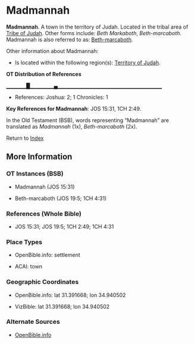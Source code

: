 # Madmannah
**Madmannah**. 
A town in the territory of Judah. 
Located in the tribal area of [Tribe of Judah](../../../groups/md/acai/Judah.md). 
Other forms include: 
*Beth Markaboth*, *Beth-marcaboth*. 
Madmannah is also referred to as: 
[Beth-marcaboth](Beth-marcaboth.md). 




Other information about Madmannah:


* Is located within the following region(s): 
[Territory of Judah](TerritoryOfJudah.md). 


**OT Distribution of References**

▁▁▁▁▁█▁▁▁▁▁▁▄▁▁▁▁▁▁▁▁▁▁▁▁▁▁▁▁▁▁▁▁▁▁▁▁▁▁
* References: Joshua: 2; 1 Chronicles: 1



**Key References for Madmannah**: 
JOS 15:31, 1CH 2:49. 


In the Old Testament (BSB), words representing “Madmannah” are translated as 
*Madmannah* (1x), *Beth-marcaboth* (2x). 




Return to [Index](00-Index.md)

## More Information

### OT Instances (BSB)

* Madmannah (JOS 15:31)

* Beth-marcaboth (JOS 19:5; 1CH 4:31)



### References (Whole Bible)

* JOS 15:31; JOS 19:5; 1CH 2:49; 1CH 4:31


### Place Types

* OpenBible.info: settlement

* ACAI: town



### Geographic Coordinates

* OpenBible.info: lat 31.391668; lon 34.940502

* VizBible: lat 31.391668; lon 34.940502



### Alternate Sources

* [OpenBible.info](https://www.openbible.info/geo/ancient/a8661e2)




